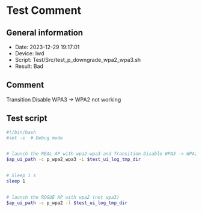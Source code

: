 # Test Comment

## General information

- Date:       2023-12-29 19:17:01
- Device:     Iwd
- Script:     Test/Src/test_p_downgrade_wpa2_wpa3.sh
- Result:     Bad

## Comment

Transition Disable WPA3 -> WPA2 not working

## Test script

```bash
#!/bin/bash
#set -x  # Debug mode


# launch the REAL AP with wpa2-wpa3 and Transition Disable WPA3 -> WPA2
$ap_ui_path -c p_wpa2_wpa3 -L $test_ui_log_tmp_dir


# Sleep 1 s
sleep 1


# launch the ROGUE AP with wpa2 (not wpa3)
$ap_ui_path -c p_wpa2 -l $test_ui_log_tmp_dir

```

